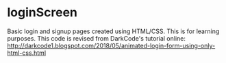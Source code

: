 # loginScreen
Basic login and signup pages created using HTML/CSS.
This is for learning purposes.
This code is revised from DarkCode's tutorial online: http://darkcode1.blogspot.com/2018/05/animated-login-form-using-only-html-css.html
